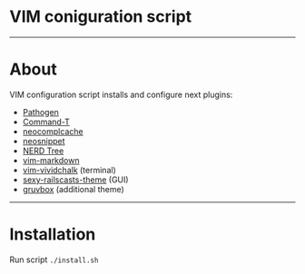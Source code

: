 VIM coniguration script
============
---
# About
VIM configuration script installs and configure next plugins:
* [Pathogen](https://github.com/tpope/vim-pathogen)
* [Command-T](https://github.com/wincent/Command-T)
* [neocomplcache](https://github.com/Shougo/neocomplcache)
* [neosnippet](https://github.com/Shougo/neosnippet)
* [NERD Tree](https://github.com/scrooloose/nerdtree)
* [vim-markdown](https://github.com/tpope/vim-markdown)
* [vim-vividchalk](https://github.com/tpope/vim-vividchalk) (terminal)
* [sexy-railscasts-theme](https://github.com/oguzbilgic/sexy-railscasts-theme) (GUI)
* [gruvbox](https://github.com/morhetz/gruvbox) (additional theme)

---
# Installation
Run script `./install.sh`
